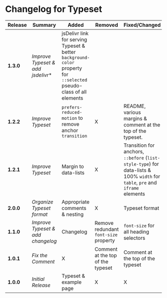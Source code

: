 # Changelog for Typeset

| Release   | Summary                            | Added                           | Removed                                | Fixed/Changed                                                                  |
|-----------|------------------------------------|---------------------------------|----------------------------------------|--------------------------------------------------------------------------------|
| **1.3.0** | *Improve Typeset & add jsdelivr**  | jsDelivr link for serving Typeset & better `background-color` property for `::selected` pseudo-class of all elements |
| **1.2.2** | *Improve Typeset*       | `prefers-reduced-motion` to remove anchor `transition` | X | README, various margins & comment at the top of the typeset. |
| **1.2.1** | *Improve Typeset*                  | Margin to data-lists            | X | Transition for anchors, `::before` (`list-style-type`) for data-lists & 100% `width` for `table`, `pre` and `iframe` elements  |
| **2.0.0** | *Organize Typeset format* | Appropriate comments & nesting | X | Typeset format |
| **1.1.0** | *Improve Typeset & add changelog*  | Changelog                       | Remove redundant `font-size` property  | `font-size` for all heading selectors                                          |
| **1.0.1** | *Fix the Comment*                  | X                               | Comment at the top of the typeset      | Comment at the top of the typeset                                              |
| **1.0.0** | *Initial Release*                  | Typeset & example page          | X                                      | X                                                                              |

